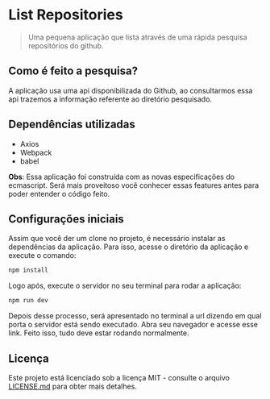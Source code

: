 # List Repositories

> Uma pequena aplicação que lista através de uma rápida pesquisa repositórios do github.

## Como é feito a pesquisa?

A aplicação usa uma api disponibilizada do Github, ao consultarmos essa api trazemos a informação referente ao diretório pesquisado.

## Dependências utilizadas

- Axios
- Webpack
- babel

**Obs**: Essa aplicação foi construída com as novas especificações do ecmascript. Será mais proveitoso você conhecer essas features antes para poder entender o código feito.

## Configurações iniciais

Assim que você der um clone no projeto, é necessário instalar as dependências da aplicação. Para isso, acesse o diretório da aplicação e execute o comando:

```bash
npm install
```

Logo após, execute o servidor no seu terminal para rodar a aplicação:

```bash
npm run dev
```

Depois desse processo, será apresentado no terminal a url dizendo em qual porta o servidor está sendo executado. Abra seu navegador e acesse esse link. Feito isso, tudo deve estar rodando normalmente.

## Licença

Este projeto está licenciado sob a licença MIT - consulte o arquivo [LICENSE.md](LICENSE.md) para obter mais detalhes.
